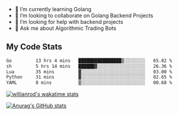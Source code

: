 
- 🌱 I’m currently learning Golang
- 👯 I’m looking to collaborate on Golang Backend Projects
- 🤔 I’m looking for help with backend projects
- 💬 Ask me about Algorithmic Trading Bots

## My Code Stats

<!--START_SECTION:waka-->

```txt
Go         13 hrs 4 mins   ████████████████▒░░░░░░░░   65.82 %
sh         5 hrs 14 mins   ██████▓░░░░░░░░░░░░░░░░░░   26.36 %
Lua        35 mins         ▓░░░░░░░░░░░░░░░░░░░░░░░░   03.00 %
Python     31 mins         ▓░░░░░░░░░░░░░░░░░░░░░░░░   02.65 %
YAML       8 mins          ▒░░░░░░░░░░░░░░░░░░░░░░░░   00.68 %
```

<!--END_SECTION:waka-->

[![willianrod's wakatime stats](https://github-readme-stats.vercel.app/api/wakatime?username=holdandup&layout=compact&theme=react&custom_title=Wakatime%20All%20Time%20Stats&langs_count=8)](https://github.com/anuraghazra/github-readme-stats)

[![Anurag's GitHub stats](https://github-readme-stats.vercel.app/api?username=Kevinbarrero)](https://github.com/anuraghazra/github-readme-stats)




